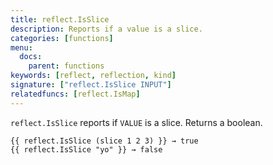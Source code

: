 ```yaml
---
title: reflect.IsSlice
description: Reports if a value is a slice.
categories: [functions]
menu:
  docs:
    parent: functions
keywords: [reflect, reflection, kind]
signature: ["reflect.IsSlice INPUT"]
relatedfuncs: [reflect.IsMap]
---
```


`reflect.IsSlice` reports if `VALUE` is a slice.  Returns a boolean.

```go-html-template
{{ reflect.IsSlice (slice 1 2 3) }} → true
{{ reflect.IsSlice "yo" }} → false
```
